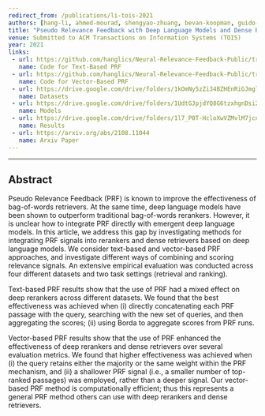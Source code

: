 ```yaml
---
redirect_from: /publications/li-tois-2021
authors: [hang-li, ahmed-mourad, shengyao-zhuang, bevan-koopman, guido-zuccon]
title: "Pseudo Relevance Feedback with Deep Language Models and Dense Retrievers: Successes and Pitfalls"
venue: Submitted to ACM Transactions on Information Systems (TOIS)
year: 2021
links:
 - url: https://github.com/hanglics/Neural-Relevance-Feedback-Public/tree/master/Text_Based_PRF
   name: Code for Text-Based PRF
 - url: https://github.com/hanglics/Neural-Relevance-Feedback-Public/tree/master/Vector_Based_PRF
   name: Code for Vector-Based PRF
 - url: https://drive.google.com/drive/folders/1kOmNy5zZi34BZHEnRiGJmglyYIwvb7wH?usp=sharing
   name: Datasets
 - url: https://drive.google.com/drive/folders/1UdtGJpjdYQ8G6tzxhgnDsi2wU41Knv4x?usp=sharing
   name: Models
 - url: https://drive.google.com/drive/folders/1l7_P0T-HcloXwVZMvlM7jcnlmFk4itju?usp=sharing
   name: Results
 - url: https://arxiv.org/abs/2108.11044
   name: Arxiv Paper
---
```

---
## Abstract

Pseudo Relevance Feedback (PRF) is known to improve the effectiveness of bag-of-words retrievers. At the same time, deep language models have been shown to outperform traditional bag-of-words rerankers. However, it is unclear how to integrate PRF directly with emergent deep language models. In this article, we address this gap by investigating methods for integrating PRF signals into rerankers and dense retrievers based on deep language models. We consider text-based and vector-based PRF approaches, and investigate different ways of combining and scoring relevance signals. An extensive empirical evaluation was conducted across four different datasets and two task settings (retrieval and ranking).

Text-based PRF results show that the use of PRF had a mixed effect on deep rerankers across different datasets. We found that the best effectiveness was achieved when (i) directly concatenating each PRF passage with the query, searching with the new set of queries, and then aggregating the scores; (ii) using Borda to aggregate scores from PRF runs. 

Vector-based PRF results show that the use of PRF enhanced the effectiveness of deep rerankers and dense retrievers over several evaluation metrics. We found that higher effectiveness was achieved when (i) the query retains either the majority or the same weight within the PRF mechanism, and (ii) a shallower PRF signal (i.e., a smaller number of top-ranked passages) was employed, rather than a deeper signal. Our vector-based PRF method is computationally efficient; thus this represents a general PRF method others can use with deep rerankers and dense retrievers.